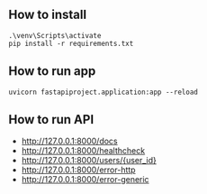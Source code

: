 ## How to install
    .\venv\Scripts\activate
    pip install -r requirements.txt

## How to run app
    uvicorn fastapiproject.application:app --reload

## How to run API
- http://127.0.0.1:8000/docs
- http://127.0.0.1:8000/healthcheck
- http://127.0.0.1:8000/users/{user_id}
- http://127.0.0.1:8000/error-http
- http://127.0.0.1:8000/error-generic